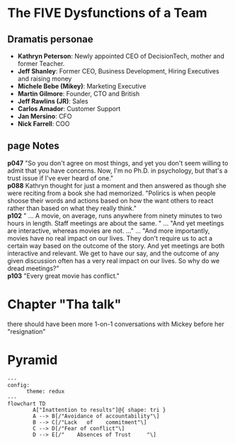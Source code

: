 # The FIVE Dysfunctions of a Team
## Dramatis personae
* __Kathryn Peterson__: Newly appointed CEO of DecisionTech, mother and former Teacher.
* __Jeff Shanley__: Former CEO, Business Development, Hiring Executives and raising money
* __Michele Bebe (Mikey)__: Marketing Executive
* __Martin Gilmore__: Founder, CTO and British
* __Jeff Rawlins (JR)__: Sales
* __Carlos Amador__: Customer Support
* __Jan Mersino__: CFO
* __Nick Farrell__: COO

## page Notes
__p047__ "So you don't agree on most things, and yet you don't seem willing to admit that you have concerns. Now, I'm no Ph.D. in psychology, but that's a trust issue if I've ever heard of one."  
__p088__ Kathryn thought for just a moment and then answered as though she were reciting from a book she had memorized. "Polirics is when people shoose their words and actions based on how the want others to react rather than based on what they really think."  
__p102__ " ... A movie, on average, runs anywhere from ninety minutes to two hours in length. Staff meetings are about the same. " ... "And yet meetings are interactive, whereas movies are not. ..." ... "And more importantly, movies have no real impact on our lives. They don't require us to act a certain way based on the outcome of the story. And yet meetings are both interactive and relevant. We get to have our say, and the outcome of any given discussion often has a very real impact on our lives. So why do we dread meetings?"  
__p103__ "Every great movie has conflict."  

# Chapter "Tha talk"
there should have been more 1-on-1 conversations with Mickey before her "resignation"

# Pyramid
```mermaid
---
config:
      theme: redux
---
flowchart TD
        A["Inattention to results"]@{ shape: tri }
        A --> B[/"Avoidance of accountability"\]
        B --> C[/"Lack   of    commitment"\]
        C --> D[/"Fear of conflict"\]
        D --> E[/"    Absences of Trust     "\]

```
